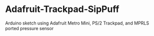 # Adafruit-Trackpad-SipPuff
Arduino sketch using Adafruit Metro Mini, PS/2 Trackpad, and MPRLS ported pressure sensor
